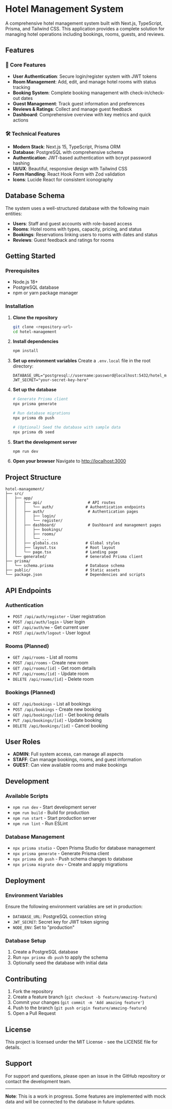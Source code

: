 # Hotel Management System

A comprehensive hotel management system built with Next.js, TypeScript, Prisma, and Tailwind CSS. This application provides a complete solution for managing hotel operations including bookings, rooms, guests, and reviews.

## Features

### 🏨 Core Features
- **User Authentication**: Secure login/register system with JWT tokens
- **Room Management**: Add, edit, and manage hotel rooms with status tracking
- **Booking System**: Complete booking management with check-in/check-out dates
- **Guest Management**: Track guest information and preferences
- **Reviews & Ratings**: Collect and manage guest feedback
- **Dashboard**: Comprehensive overview with key metrics and quick actions

### 🛠 Technical Features
- **Modern Stack**: Next.js 15, TypeScript, Prisma ORM
- **Database**: PostgreSQL with comprehensive schema
- **Authentication**: JWT-based authentication with bcrypt password hashing
- **UI/UX**: Beautiful, responsive design with Tailwind CSS
- **Form Handling**: React Hook Form with Zod validation
- **Icons**: Lucide React for consistent iconography

## Database Schema

The system uses a well-structured database with the following main entities:

- **Users**: Staff and guest accounts with role-based access
- **Rooms**: Hotel rooms with types, capacity, pricing, and status
- **Bookings**: Reservations linking users to rooms with dates and status
- **Reviews**: Guest feedback and ratings for rooms

## Getting Started

### Prerequisites
- Node.js 18+ 
- PostgreSQL database
- npm or yarn package manager

### Installation

1. **Clone the repository**
   ```bash
   git clone <repository-url>
   cd hotel-management
   ```

2. **Install dependencies**
   ```bash
   npm install
   ```

3. **Set up environment variables**
   Create a `.env.local` file in the root directory:
   ```env
   DATABASE_URL="postgresql://username:password@localhost:5432/hotel_management"
   JWT_SECRET="your-secret-key-here"
   ```

4. **Set up the database**
   ```bash
   # Generate Prisma client
   npx prisma generate
   
   # Run database migrations
   npx prisma db push
   
   # (Optional) Seed the database with sample data
   npx prisma db seed
   ```

5. **Start the development server**
   ```bash
   npm run dev
   ```

6. **Open your browser**
   Navigate to [http://localhost:3000](http://localhost:3000)

## Project Structure

```
hotel-management/
├── src/
│   ├── app/
│   │   ├── api/                    # API routes
│   │   │   └── auth/              # Authentication endpoints
│   │   ├── auth/                   # Authentication pages
│   │   │   ├── login/
│   │   │   └── register/
│   │   ├── dashboard/              # Dashboard and management pages
│   │   │   ├── bookings/
│   │   │   ├── rooms/
│   │   │   └── ...
│   │   ├── globals.css            # Global styles
│   │   ├── layout.tsx             # Root layout
│   │   └── page.tsx               # Landing page
│   └── generated/                 # Generated Prisma client
├── prisma/
│   └── schema.prisma              # Database schema
├── public/                        # Static assets
└── package.json                   # Dependencies and scripts
```

## API Endpoints

### Authentication
- `POST /api/auth/register` - User registration
- `POST /api/auth/login` - User login
- `GET /api/auth/me` - Get current user
- `POST /api/auth/logout` - User logout

### Rooms (Planned)
- `GET /api/rooms` - List all rooms
- `POST /api/rooms` - Create new room
- `GET /api/rooms/[id]` - Get room details
- `PUT /api/rooms/[id]` - Update room
- `DELETE /api/rooms/[id]` - Delete room

### Bookings (Planned)
- `GET /api/bookings` - List all bookings
- `POST /api/bookings` - Create new booking
- `GET /api/bookings/[id]` - Get booking details
- `PUT /api/bookings/[id]` - Update booking
- `DELETE /api/bookings/[id]` - Cancel booking

## User Roles

- **ADMIN**: Full system access, can manage all aspects
- **STAFF**: Can manage bookings, rooms, and guest information
- **GUEST**: Can view available rooms and make bookings

## Development

### Available Scripts
- `npm run dev` - Start development server
- `npm run build` - Build for production
- `npm run start` - Start production server
- `npm run lint` - Run ESLint

### Database Management
- `npx prisma studio` - Open Prisma Studio for database management
- `npx prisma generate` - Generate Prisma client
- `npx prisma db push` - Push schema changes to database
- `npx prisma migrate dev` - Create and apply migrations

## Deployment

### Environment Variables
Ensure the following environment variables are set in production:
- `DATABASE_URL`: PostgreSQL connection string
- `JWT_SECRET`: Secret key for JWT token signing
- `NODE_ENV`: Set to "production"

### Database Setup
1. Create a PostgreSQL database
2. Run `npx prisma db push` to apply the schema
3. Optionally seed the database with initial data

## Contributing

1. Fork the repository
2. Create a feature branch (`git checkout -b feature/amazing-feature`)
3. Commit your changes (`git commit -m 'Add amazing feature'`)
4. Push to the branch (`git push origin feature/amazing-feature`)
5. Open a Pull Request

## License

This project is licensed under the MIT License - see the LICENSE file for details.

## Support

For support and questions, please open an issue in the GitHub repository or contact the development team.

---

**Note**: This is a work in progress. Some features are implemented with mock data and will be connected to the database in future updates.
